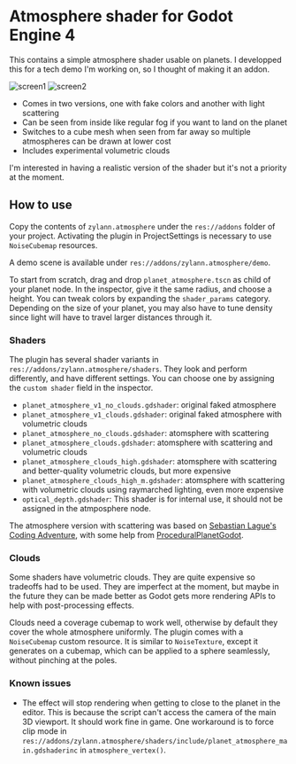 Atmosphere shader for Godot Engine 4
====================================

This contains a simple atmosphere shader usable on planets. I developped this for a tech demo I'm working on, so I thought of making it an addon.

![screen1](https://user-images.githubusercontent.com/1311555/107590266-9ffe2e80-6bff-11eb-83af-33c25ce3f0a8.png)
![screen2](https://zylannprods.fr/images/godot/plugins/atmosphere/screen2.png)

- Comes in two versions, one with fake colors and another with light scattering
- Can be seen from inside like regular fog if you want to land on the planet
- Switches to a cube mesh when seen from far away so multiple atmospheres can be drawn at lower cost
- Includes experimental volumetric clouds

I'm interested in having a realistic version of the shader but it's not a priority at the moment.


How to use
-----------

Copy the contents of `zylann.atmosphere` under the `res://addons` folder of your project.
Activating the plugin in ProjectSettings is necessary to use `NoiseCubemap` resources.

A demo scene is available under `res://addons/zylann.atmosphere/demo`.

To start from scratch, drag and drop `planet_atmosphere.tscn` as child of your planet node. In the inspector, give it the same radius, and choose a height. You can tweak colors by expanding the `shader_params` category. Depending on the size of your planet, you may also have to tune density since light will have to travel larger distances through it.

### Shaders

The plugin has several shader variants in `res://addons/zylann.atmosphere/shaders`. They look and perform differently, and have different settings. You can choose one by assigning the `custom shader` field in the inspector.

- `planet_atmosphere_v1_no_clouds.gdshader`: original faked atmosphere
- `planet_atmosphere_v1_clouds.gdshader`: original faked atmosphere with volumetric clouds
- `planet_atmosphere_no_clouds.gdshader`: atomsphere with scattering
- `planet_atmosphere_clouds.gdshader`: atomsphere with scattering and volumetric clouds
- `planet_atmosphere_clouds_high.gdshader`: atomsphere with scattering and better-quality volumetric clouds, but more expensive
- `planet_atmosphere_clouds_high_m.gdshader`: atomsphere with scattering with volumetric clouds using raymarched lighting, even more expensive
- `optical_depth.gdshader`: This shader is for internal use, it should not be assigned in the atmposphere node.

The atmosphere version with scattering was based on [Sebastian Lague's Coding Adventure](https://www.youtube.com/watch?v=dzcFB_9xHtg), with some help from [ProceduralPlanetGodot](https://github.com/athillion/ProceduralPlanetGodot).

### Clouds

Some shaders have volumetric clouds. They are quite expensive so tradeoffs had to be used. They are imperfect at the moment, but maybe in the future they can be made better as Godot gets more rendering APIs to help with post-processing effects.

Clouds need a coverage cubemap to work well, otherwise by default they cover the whole atmosphere uniformly. The plugin comes with a `NoiseCubemap` custom resource. It is similar to `NoiseTexture`, except it generates on a cubemap, which can be applied to a sphere seamlessly, without pinching at the poles.

### Known issues

- The effect will stop rendering when getting to close to the planet in the editor. This is because the script can't access the camera of the main 3D viewport. It should work fine in game. One workaround is to force clip mode in `res://addons/zylann.atmosphere/shaders/include/planet_atmosphere_main.gdshaderinc` in `atmosphere_vertex()`.
